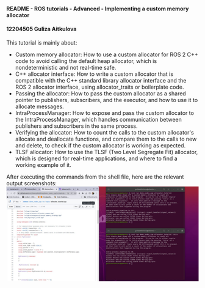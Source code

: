#### README - ROS tutorials - Advanced - Implementing a custom memory allocator
#### 12204505 Guliza Aitkulova

This tutorial is mainly about:

- Custom memory allocator: How to use a custom allocator for ROS 2 C++ code to avoid calling the default heap allocator, which is nondeterministic and not real-time safe.
- C++ allocator interface: How to write a custom allocator that is compatible with the C++ standard library allocator interface and the ROS 2 allocator interface, using allocator_traits or boilerplate code.
- Passing the allocator: How to pass the custom allocator as a shared pointer to publishers, subscribers, and the executor, and how to use it to allocate messages.
- IntraProcessManager: How to expose and pass the custom allocator to the IntraProcessManager, which handles communication between publishers and subscribers in the same process.
- Verifying the allocator: How to count the calls to the custom allocator's allocate and deallocate functions, and compare them to the calls to new and delete, to check if the custom allocator is working as expected.
- TLSF allocator: How to use the TLSF (Two Level Segregate Fit) allocator, which is designed for real-time applications, and where to find a working example of it.

After executing the commands from the shell file, here are the relevant output screenshots:
![Alt text](photo_2023-10-13_00-57-58.jpg)